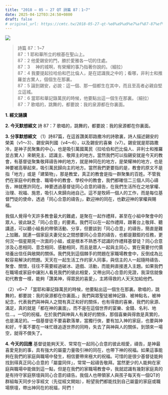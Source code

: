 ```yaml
---
title: "2018 – 05 – 27 QT 詩篇 87：1~7"
date: 2025-04-12T03:24:58+0800
draft: false
# original_url: https://cmtc.tw/2018-05-27-qt-%e8%a9%a9%e7%af%87-87%ef%bc%9a17
---
```


![](/images/qt.jpg)
> 詩篇 87：1\~7  
> 87：1 耶和華所立的根基在聖山上。  
> 87：2 他愛錫安的門，勝於愛雅各一切的住處。  
> 87：3 　神的城啊，有榮耀的事乃指著你說的。（細拉）  
> 87：4 我要提起拉哈伯和巴比倫人，是在認識我之中的；看哪，非利士和推羅並古實人，個個生在那裏。  
> 87：5 論到錫安，必說：這一個、那一個都生在其中，而且至高者必親自堅立這城。  
> 87：6 當耶和華記錄萬民的時候，他要點出這一個生在那裏。（細拉）  
> 87：7 歌唱的，跳舞的，都要說：我的泉源都在你裏面。

**1. 經文誦讀**

**2.  今天默想經文**
詩 87：7 歌唱的，跳舞的，都要說：我的泉源都在你裏面。

**3. 分享默想經文**
（1）詩87篇，在這首讚美耶路撒冷的詩歌裏，詩人描述錫安的榮美（v1～3）、錫安與列國（v4～6），以及錫安的喜樂（v7）。錫安就是耶路撒冷，是神子民聚集的中心，也是吸引萬國萬民（拉哈伯和巴比倫人、非利士和推羅並古實人）來朝見主、認識主、敬拜主的地方。當然我們可以指錫安就是今天的教會，有基督徒聚集敬拜禱告神的地方，就是神同在的地方，是榮耀神的地方，也是神要被高舉起來，吸引萬民歸向主的地方。當然我們更要指的是，教會的原文不是指「地方」或是「建築物」，那是教堂，真正的教會是指一群聚集的百姓。不管我們在家庭中的教會、職場中的教會、學校中的教會，我們都確信二三個人同心禱告，神就應許同在。神要透過基督徒同心合意的禱告，在我們生活所在之地掌權、治理、祝福、施恩，吸引人來歸向祂自己。這不是牧師一個人的工作，而是每位基督門徒的使命，透過「同心合意的禱告」，歡迎神的同在，也歡迎神的掌權與賜福。

我個人覺得今天許多教會最大的難處，是聚在一起作禮拜，甚至在小組中聚會中的眾人，彼此缺乏「同心合意」的要素。我們可以在一起作禮拜，跟著台上敬拜、聽講道，可以聽小組長的帶領活動、分享，但要談到「同心合意」的禱告，簡直是難上加難。就連一個家庭夫妻兒女之間想要同心合意的禱告，也都是艱鉅的任務，更何況一個星期見一次面的小組，或是根本不熟悉不認識的作禮拜基督徒？同心合意涉及心思相同、意念相同、感動相同，而且是眾人一起與主同心，實在需要付代價培養出信任與敞開的關係。我們見到這個棘手的問題在家職場教會中，反倒成為比較容易解決的問題。天天在一起生活工作的家人同事，與信主的人一起隨時禱告、聚會、關懷，往往不需要經過破冰、遊戲、活動，而能夠直接進入主題。如果我們在職場或家庭中讓別人看見我們的彼此相愛，又帶出同心合意的見證，我深信就像初代教會一樣，能夠「讚美神，得眾民的喜愛」，主將得救的人天天加給他們。

（2）v6\~7 「當耶和華記錄萬民的時候，他要點出這一個生在那裏。歌唱的，跳舞的，都要說：我的泉源都在你裏面。」我們與眾聖徒被神記錄、被神點名，被神紀念，代表我們與神與人之間有真正和好的關係，也有得救的喜樂，我們的泉源、滿足，真的就是「都在神的裏面」，而不是在這個世界的宴樂、金錢、名利、地位…。一切的祝福，在於我們與神與人有美好的關係，那個喜樂與得救是真實的，也是滿足的。一個基督徒不要喜歡落單，當獨行俠，要有加入神的家庭，也要與神和好，千萬不要在一味忙碌追逐世界的同時，失去了與神與人的關係，到頭來一場空，就得不償失了。

**4. 今天的回應**
基督徒能夠天天、常常在一起同心合意的彼此相愛，禱告，是神最喜愛見到的事，具有強大的屬靈力量吸引神的同在，也帶下神的祝福。如果這事能夠在我們的家庭與職場中發生，相信要帶來極大的祝福。可惜的是很少基督徒能夠找到得真正同心合意的「屬靈同伴」，常常一起禱告敬拜。當然更少的人能夠在家庭與職場中能做到這一點，但是在我們的家職場教會中，我就認識有幾對家庭真的是有持守家庭祭壇與同心合意的禱告。我個人也帶領家人與孩子每天有一個QT的群組每天同步分享經文（先從經文開始），盼望我們都能找到自己屬靈的家庭或職場祭壇，帶出神同在的祝福，阿們！
